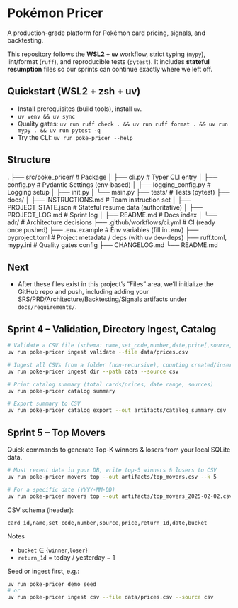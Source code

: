 # Pokémon Pricer

A production-grade platform for Pokémon card pricing, signals, and backtesting.

This repository follows the **WSL2 + `uv`** workflow, strict typing (`mypy`), lint/format (`ruff`), and reproducible tests (`pytest`). It includes **stateful resumption** files so our sprints can continue exactly where we left off.

## Quickstart (WSL2 + zsh + uv)

- Install prerequisites (build tools), install `uv`.
- `uv venv && uv sync`
- Quality gates: `uv run ruff check . && uv run ruff format . && uv run mypy . && uv run pytest -q`
- Try the CLI: `uv run poke-pricer --help`

## Structure

.
├── src/poke_pricer/ # Package
│ ├── cli.py # Typer CLI entry
│ ├── config.py # Pydantic Settings (env-based)
│ ├── logging_config.py # Logging setup
│ ├── init.py
│ └── main.py
├── tests/ # Tests (pytest)
├── docs/
│ ├── INSTRUCTIONS.md # Team instruction set
│ ├── PROJECT_STATE.json # Stateful resume data (authoritative)
│ ├── PROJECT_LOG.md # Sprint log
│ ├── README.md # Docs index
│ └── adr/ # Architecture decisions
├── .github/workflows/ci.yml # CI (ready once pushed)
├── .env.example # Env variables (fill in .env)
├── pyproject.toml # Project metadata / deps (with uv dev-deps)
├── ruff.toml, mypy.ini # Quality gates config
├── CHANGELOG.md
└── README.md

## Next

- After these files exist in this project’s “Files” area, we’ll initialize the GitHub repo and push, including adding your SRS/PRD/Architecture/Backtesting/Signals artifacts under `docs/requirements/`.

## Sprint 4 – Validation, Directory Ingest, Catalog

~~~bash
# Validate a CSV file (schema: name,set_code,number,date,price[,source,rarity])
uv run poke-pricer ingest validate --file data/prices.csv

# Ingest all CSVs from a folder (non-recursive), counting created/inserted/skipped
uv run poke-pricer ingest dir --path data --source csv

# Print catalog summary (total cards/prices, date range, sources)
uv run poke-pricer catalog summary

# Export summary to CSV
uv run poke-pricer catalog export --out artifacts/catalog_summary.csv
~~~
## Sprint 5 – Top Movers

Quick commands to generate Top-K winners & losers from your local SQLite data.

```bash
# Most recent date in your DB, write top-5 winners & losers to CSV
uv run poke-pricer movers top --out artifacts/top_movers.csv --k 5

# For a specific date (YYYY-MM-DD)
uv run poke-pricer movers top --out artifacts/top_movers_2025-02-02.csv --k 5 --date 2025-02-02
```

CSV schema (header):

```csv
card_id,name,set_code,number,source,price,return_1d,date,bucket
```

Notes

* `bucket` ∈ {`winner`,`loser`}
* `return_1d` = today / yesterday − 1

Seed or ingest first, e.g.:

```bash
uv run poke-pricer demo seed
# or
uv run poke-pricer ingest csv --file data/prices.csv --source csv
```
